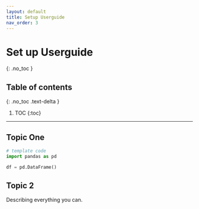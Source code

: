 ```yaml
---
layout: default
title: Setup Userguide
nav_order: 3
---
```


# Set up Userguide
{: .no_toc }
## Table of contents
{: .no_toc .text-delta }

1. TOC
{:toc}

---

## Topic One

```python
# template code
import pandas as pd

df = pd.DataFrame()
```

## Topic 2
Describing everything you can.
